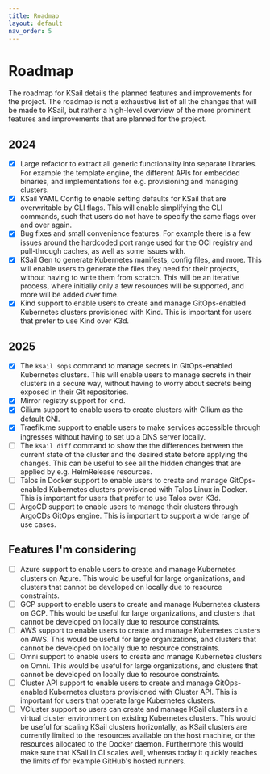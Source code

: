 ```yaml
---
title: Roadmap
layout: default
nav_order: 5
---
```


# Roadmap

The roadmap for KSail details the planned features and improvements for the project. The roadmap is not a exhaustive list of all the changes that will be made to KSail, but rather a high-level overview of the more prominent features and improvements that are planned for the project.

## 2024

- [x] Large refactor to extract all generic functionality into separate libraries. For example the template engine, the different APIs for embedded binaries, and implementations for e.g. provisioning and managing clusters.
- [x] KSail YAML Config to enable setting defaults for KSail that are overwritable by CLI flags. This will enable simplifying the CLI commands, such that users do not have to specify the same flags over and over again.
- [x] Bug fixes and small convenience features. For example there is a few issues around the hardcoded port range used for the OCI registry and pull-through caches, as well as some issues with.
- [x] KSail Gen to generate Kubernetes manifests, config files, and more. This will enable users to generate the files they need for their projects, without having to write them from scratch. This will be an iterative process, where initially only a few resources will be supported, and more will be added over time.
- [x] Kind support to enable users to create and manage GitOps-enabled Kubernetes clusters provisioned with Kind. This is important for users that prefer to use Kind over K3d.

## 2025

- [x] The `ksail sops` command to manage secrets in GitOps-enabled Kubernetes clusters. This will enable users to manage secrets in their clusters in a secure way, without having to worry about secrets being exposed in their Git repositories.
- [x] Mirror registry support for kind.
- [x] Cilium support to enable users to create clusters with Cilium as the default CNI.
- [x] Traefik.me support to enable users to make services accessible through ingresses without having to set up a DNS server locally.
- [ ] The `ksail diff` command to show the the differences between the current state of the cluster and the desired state before applying the changes. This can be useful to see all the hidden changes that are applied by e.g. HelmRelease resources.
- [ ] Talos in Docker support to enable users to create and manage GitOps-enabled Kubernetes clusters provisioned with Talos Linux in Docker. This is important for users that prefer to use Talos over K3d.
- [ ] ArgoCD support to enable users to manage their clusters through ArgoCDs GitOps engine. This is important to support a wide range of use cases.

## Features I'm considering

- [ ] Azure support to enable users to create and manage Kubernetes clusters on Azure. This would be useful for large organizations, and clusters that cannot be developed on locally due to resource constraints.
- [ ] GCP support to enable users to create and manage Kubernetes clusters on GCP. This would be useful for large organizations, and clusters that cannot be developed on locally due to resource constraints.
- [ ] AWS support to enable users to create and manage Kubernetes clusters on AWS. This would be useful for large organizations, and clusters that cannot be developed on locally due to resource constraints.
- [ ] Omni support to enable users to create and manage Kubernetes clusters on Omni. This would be useful for large organizations, and clusters that cannot be developed on locally due to resource constraints.
- [ ] Cluster API support to enable users to create and manage GitOps-enabled Kubernetes clusters provisioned with Cluster API. This is important for users that operate large Kubernetes clusters.
- [ ] VCluster support so users can create and manage KSail clusters in a virtual cluster environment on existing Kubernetes clusters. This would be useful for scaling KSail clusters horizontally, as KSail clusters are currently limited to the resources available on the host machine, or the resources allocated to the Docker daemon. Furthermore this would make sure that KSail in CI scales well, whereas today it quickly reaches the limits of for example GitHub's hosted runners.
